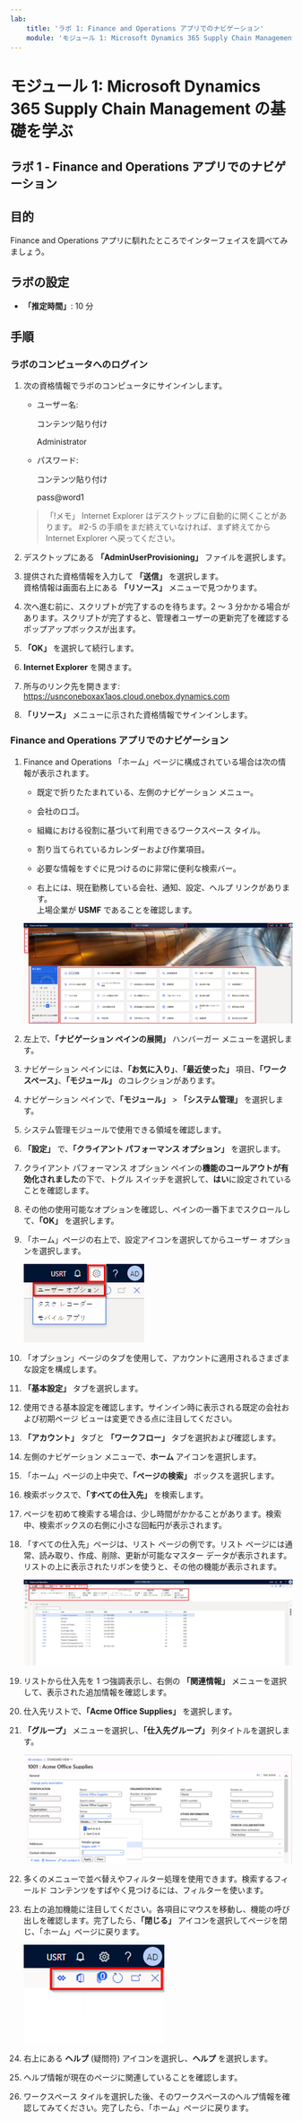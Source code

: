 ```yaml
---
lab:
    title: 'ラボ 1: Finance and Operations アプリでのナビゲーション'
    module: 'モジュール 1: Microsoft Dynamics 365 Supply Chain Management の基礎を学ぶ'
---
```


# モジュール 1: Microsoft Dynamics 365 Supply Chain Management の基礎を学ぶ

## ラボ 1 - Finance and Operations アプリでのナビゲーション

## 目的

Finance and Operations アプリに馴れたところでインターフェイスを調べてみましょう。

## ラボの設定

- **「推定時間」**: 10 分

## 手順

### ラボのコンピュータへのログイン

1. 次の資格情報でラボのコンピュータにサインインします。

    - ユーザー名:

        コンテンツ貼り付け

        Administrator

    - パスワード:

        コンテンツ貼り付け

        pass@word1

    >「!メモ」 Internet Explorer はデスクトップに自動的に開くことがあります。  #2-5 の手順をまだ終えていなければ、まず終えてから Internet Explorer へ戻ってください。

1. デスクトップにある **「AdminUserProvisioning」** ファイルを選択します。

1. 提供された資格情報を入力して **「送信」** を選択します。  
資格情報は画面右上にある **「リソース」** メニューで見つかります。

1. 次へ進む前に、スクリプトが完了するのを待ちます。2 ～ 3 分かかる場合があります。スクリプトが完了すると、管理者ユーザーの更新完了を確認するポップアップボックスが出ます。

1. **「OK」** を選択して続行します。

1. **Internet Explorer** を開きます。

1. 所与のリンク先を開きます: <https://usnconeboxax1aos.cloud.onebox.dynamics.com>

1. **「リソース」** メニューに示された資格情報でサインインします。

### Finance and Operations アプリでのナビゲーション
1. Finance and Operations 「ホーム」ページに構成されている場合は次の情報が表示されます。

    - 既定で折りたたまれている、左側のナビゲーション メニュー。

    - 会社のロゴ。

    - 組織における役割に基づいて利用できるワークスペース タイル。

    - 割り当てられているカレンダーおよび作業項目。

    - 必要な情報をすぐに見つけるのに非常に便利な検索バー。

    - 右上には、現在勤務している会社、通知、設定、ヘルプ リンクがあります。  
    上場企業が **USMF** であることを確認します。

    ![領域が強調表示された 「Dynamics 365 Finance and Operations」 ホーム ページ](./media/m1-common-home-page.png)

1. 左上で、**「ナビゲーション ペインの展開」** ハンバーガー メニューを選択します。

1. ナビゲーション ペインには、**「お気に入り」**、**「最近使った」** 項目、**「ワークスペース」**、**「モジュール」** のコレクションがあります。

1. ナビゲーション ペインで、**「モジュール」** > **「システム管理」** を選択します。

1. システム管理モジュールで使用できる領域を確認します。

1. **「設定」** で、**「クライアント パフォーマンス オプション」** を選択します。

1. クライアント パフォーマンス オプション ペインの**機能のコールアウトが有効化されました**の下で、トグル スイッチを選択して、**はい**に設定されていることを確認します。

1. その他の使用可能なオプションを確認し、ペインの一番下までスクロールして、**「OK」** を選択します。

1. 「ホーム」ページの右上で、設定アイコンを選択してからユーザー オプションを選択します。

    ![設定アイコンおよびユーザー オプション ドロップダウン リストを示すスクリーンショット](./media/m1-common-settings-user-settings.png)

1. 「オプション」ページのタブを使用して、アカウントに適用されるさまざまな設定を構成します。

1. **「基本設定」** タブを選択します。

1. 使用できる基本設定を確認します。サインイン時に表示される既定の会社および初期ページ ビューは変更できる点に注目してください。

1. **「アカウント」** タブと **「ワークフロー」** タブを選択および確認します。

1. 左側のナビゲーション メニューで、**ホーム** アイコンを選択します。

1. 「ホーム」ページの上中央で、**「ページの検索」** ボックスを選択します。

1. 検索ボックスで、**「すべての仕入先」** を検索します。

1. ページを初めて検索する場合は、少し時間がかかることがあります。検索中、検索ボックスの右側に小さな回転円が表示されます。

1. 「すべての仕入先」ページは、リスト ページの例です。リスト ページには通常、読み取り、作成、削除、更新が可能なマスター データが表示されます。リストの上に表示されたリボンを使うと、その他の機能が表示されます。

    ![メニュー機能が強調表示されているすべての仕入先リスト](./media/m1-common-all-vendor-list-page.png)

1. リストから仕入先を 1 つ強調表示し、右側の **「関連情報」** メニューを選択して、表示された追加情報を確認します。

1. 仕入先リストで、**「Acme Office Supplies」** を選択します。

1. **「グループ」** メニューを選択し、**「仕入先グループ」** 列タイトルを選択します。

    ![Acme Office Supplies の仕入先グループ列タイトルのスクリーンショット。](./media/m1-common-vendor-group-menu-24493345.png)

1. 多くのメニューで並べ替えやフィルター処理を使用できます。検索するフィールド コンテンツをすばやく見つけるには、フィルターを使います。

1. 右上の追加機能に注目してください。各項目にマウスを移動し、機能の呼び出しを確認します。完了したら、**「閉じる」** アイコンを選択してページを閉じ、「ホーム」ページに戻ります。

    ![Power アプリ、Office アプリへの接続、「更新」ページ、「新しいウィンドウで開く」、「閉じる」ボタンの追加機能を示すリスト ページの右上メニュー](./media/m1-common-list-page-additional-features-menu.png)

1. 右上にある **ヘルプ** (疑問符) アイコンを選択し、**ヘルプ** を選択します。

1. ヘルプ情報が現在のページに関連していることを確認します。

1. ワークスペース タイルを選択した後、そのワークスペースのヘルプ情報を確認してみてください。完了したら、「ホーム」ページに戻ります。
